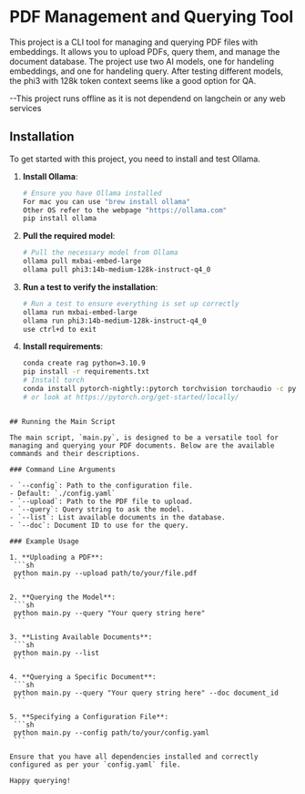 # PDF Management and Querying Tool

This project is a CLI tool for managing and querying PDF files with embeddings. It allows you to upload PDFs, query them, and manage the document database. The project use two AI models, one for handeling embeddings, and one for handeling query. After testing different models, the phi3 with 128k token context seems like a good option for QA. 

--This project runs offline as it is not dependend on langchein or any web services 

## Installation

To get started with this project, you need to install and test Ollama.

1. **Install Ollama**:
    ```sh
    # Ensure you have Ollama installed
    For mac you can use "brew install ollama"
    Other OS refer to the webpage "https://ollama.com"
    pip install ollama
    ```

2. **Pull the required model**:
    ```sh
    # Pull the necessary model from Ollama
    ollama pull mxbai-embed-large
    ollama pull phi3:14b-medium-128k-instruct-q4_0
    ```

3. **Run a test to verify the installation**:
    ```sh
    # Run a test to ensure everything is set up correctly
    ollama run mxbai-embed-large
    ollama run phi3:14b-medium-128k-instruct-q4_0
    use ctrl+d to exit
    ```
 4. **Install requirements**:
    ```sh
    conda create rag python=3.10.9
    pip install -r requirements.txt
    # Install torch
    conda install pytorch-nightly::pytorch torchvision torchaudio -c pytorch-nightly
    # or look at https://pytorch.org/get-started/locally/
   ```

## Running the Main Script

The main script, `main.py`, is designed to be a versatile tool for managing and querying your PDF documents. Below are the available commands and their descriptions.

### Command Line Arguments

- `--config`: Path to the configuration file.
  - Default: `./config.yaml`
- `--upload`: Path to the PDF file to upload.
- `--query`: Query string to ask the model.
- `--list`: List available documents in the database.
- `--doc`: Document ID to use for the query.

### Example Usage

1. **Uploading a PDF**:
    ```sh
    python main.py --upload path/to/your/file.pdf
    ```

2. **Querying the Model**:
    ```sh
    python main.py --query "Your query string here"
    ```

3. **Listing Available Documents**:
    ```sh
    python main.py --list
    ```

4. **Querying a Specific Document**:
    ```sh
    python main.py --query "Your query string here" --doc document_id
    ```

5. **Specifying a Configuration File**:
    ```sh
    python main.py --config path/to/your/config.yaml
    ```

Ensure that you have all dependencies installed and correctly configured as per your `config.yaml` file.

Happy querying!
